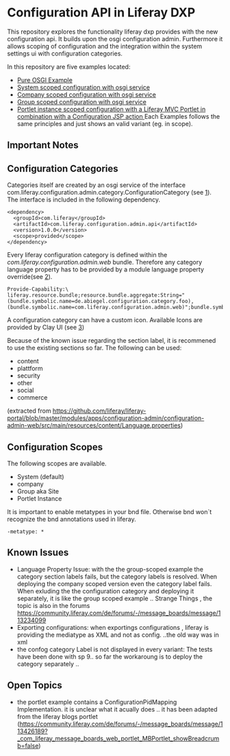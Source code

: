 # Configuration API in Liferay DXP
This repository explores the functionality liferay dxp provides with the new configuration api. It builds upon the osgi configuration admin. Furthermore it allows scoping of configuration and the integration within the system settings ui with configuration categories.

In this repository are five examples located:
* [Pure OSGI Example](/osgi-core-annotation/README.md)
* [System scoped configuration with osgi service](/liferay-scoped-system/README.md)
* [Company scoped configuration with osgi service](/liferay-scoped-company/README.md)
* [Group scoped configuration with osgi service](/liferay-scoped-group/README.md)
* [Portlet instance scoped configuration with a Liferay MVC Portlet in combination with a Configuration JSP action ](/liferay-scoped-portlet-instance/README.md)
Each Examples follows the same principles and just shows an valid variant (eg. in scope).

## Important Notes 

## Configuration Categories
Categories itself are created by an osgi service of the interface com.liferay.configuration.admin.category.ConfigurationCategory (see [1]).
The interface is included in the following dependency.

```
<dependency>
  <groupId>com.liferay</groupId>
  <artifactId>com.liferay.configuration.admin.api</artifactId>
  <version>1.0.0</version>
  <scope>provided</scope>
</dependency>
```

Every liferay configuration category is defined within the *com.liferay.configuration.admin.web* bundle. Therefore any category language property has to be provided by a module language property override(see [2]).

```
Provide-Capability:\
liferay.resource.bundle;resource.bundle.aggregate:String="(bundle.symbolic.name=de.abiegel.configuration.category.foo),(bundle.symbolic.name=com.liferay.configuration.admin.web)";bundle.symbolic.name=com.liferay.configuration.admin.web;resource.bundle.base.name="content.Language";service.ranking:Long="2";\
```

A configuration category can have a custom icon. Available Icons are provided by Clay UI (see [3])

Because of the known issue regarding the section label, it is recommened to use the existing sections so far. The following can be used:

* content
* plattform
* security
* other
* social
* commerce

(extracted from https://github.com/liferay/liferay-portal/blob/master/modules/apps/configuration-admin/configuration-admin-web/src/main/resources/content/Language.properties)


## Configuration Scopes

The following scopes are available.

* System (default)
* company
* Group aka Site 
* Portlet Instance

It is important to enable metatypes in your bnd file. Otherwise bnd won´t recognize the bnd annotations used in liferay.
```
-metatype: *
```
## Known Issues

* Language Property Issue: with the the group-scoped example the category section labels fails, but the category labels is resolved. When deploying the company scoped version even the category label fails. When exluding the the configuration category and deploying it separately, it is like the group scoped example .. Strange Things  , the topic is  also in the forums https://community.liferay.com/de/forums/-/message_boards/message/113234099
* Exporting configurations: when exportings configurations , liferay is providing the mediatype as XML and not as config. ..the old way was in xml
* the confog category Label is not displayed in every variant: The tests have been done with sp 9.. so far the workaroung is to deploy the category separately .. 

## Open Topics
*  the portlet example contains a ConfigurationPidMapping Implementation. it is unclear what it acually does .. it has been adapted from the liferay blogs portlet (https://community.liferay.com/de/forums/-/message_boards/message/113426189?_com_liferay_message_boards_web_portlet_MBPortlet_showBreadcrumb=false)

[1]: https://dev.liferay.com/develop/tutorials/-/knowledge_base/7-1/categorizing-the-configuration  "Creating Configuration Categories"

[2]: https://dev.liferay.com/develop/tutorials/-/knowledge_base/7-1/overriding-a-modules-language-keys  "OVERRIDING A MODULE’S LANGUAGE KEYS"

[3]: https://clayui.com/docs/components/icons.html  "Clay UI Icons"

[4]: https://github.com/liferay/liferay-portal/blob/master/modules/apps/configuration-admin/configuration-admin-api/src/main/java/com/liferay/configuration/admin/category/ConfigurationCategory.java  "ConfigurationCategory"





